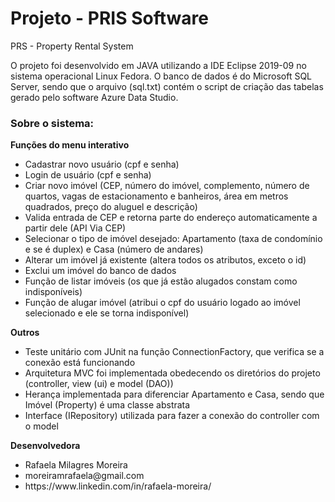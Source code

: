# Projeto - PRIS Software
PRS - Property Rental System

O projeto foi desenvolvido em JAVA utilizando a IDE Eclipse 2019-09 no sistema operacional Linux Fedora. 
O banco de dados é do Microsoft SQL Server, sendo que o arquivo (sql.txt) contém o script de criação das tabelas gerado pelo software Azure Data Studio. 

<h3><b> Sobre o sistema: </b></h3>

<b>Funções do menu interativo</b>
<ul>
	<li> Cadastrar novo usuário (cpf e senha)
	<li> Login de usuário (cpf e senha)
	<li> Criar novo imóvel (CEP, número do imóvel, complemento, número de quartos, vagas de estacionamento e banheiros, área em metros quadrados, preço do aluguel e descrição)
	<li> Valida entrada de CEP e retorna parte do endereço automaticamente a partir dele (API Via CEP)
	<li> Selecionar o tipo de imóvel desejado: Apartamento (taxa de condomínio e se é duplex) e Casa (número de andares)
	<li> Alterar um imóvel já existente (altera todos os atributos, exceto o id)
	<li> Exclui um imóvel do banco de dados
	<li> Função de listar imóveis (os que já estão alugados constam como indisponíveis)
	<li> Função de alugar imóvel (atribui o cpf do usuário logado ao imóvel selecionado e ele se torna indisponível)
</ul>

<b>Outros</b>
<ul> 
	<li> Teste unitário com JUnit na função ConnectionFactory, que verifica se a conexão está funcionando
	<li> Arquitetura MVC foi implementada obedecendo os diretórios do projeto (controller, view (ui) e model (DAO))
	<li> Herança implementada para diferenciar Apartamento e Casa, sendo que Imóvel (Property) é uma classe abstrata
	<li> Interface (IRepository) utilizada para fazer a conexão do controller com o model
</ul>


<b>Desenvolvedora</b>
<ul>
	<li>Rafaela Milagres Moreira
	<li>moreiramrafaela@gmail.com
	<li>https://www.linkedin.com/in/rafaela-moreira/
</ul>
